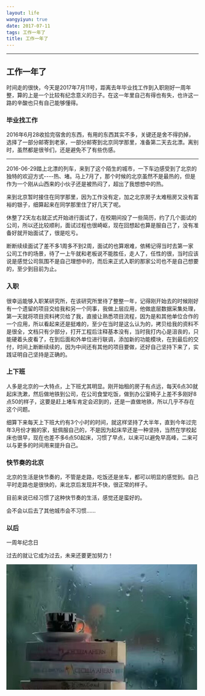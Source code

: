 ```yaml
---
layout: life
wangyiyun: true
date: 2017-07-11
tags: 工作一年了
title: 工作一年了
---
```


*************

## 工作一年了

时间走的很快，今天是2017年7月11号，距离去年毕业找工作到入职刚好一周年整，算的上是一个比较有纪念意义的日子。在这一年里自己有得也有失，也许这一路的辛酸也只有自己能够懂得。

### 毕业找工作
2016年6月28收拾完宿舍的东西，有用的东西其实不多，关键还是舍不得扔掉，选择了一部分邮寄到老家，一部分邮寄到北京同学那里，准备第二天去北漂。离别时，虽然都是很爷们，还是避免不了有些伤感。

---
2016-06-29踏上北漂的列车，来到了这个陌生的城市，一下车边感受到了北京的独特的欢迎方式----热、堵。马上7月了，那个时候的北京虽然不是最热的，但是作为一个刚从山西来的小伙子还是被热闷了，超出了我想想中的热。

来到北京暂时接住在同学那里，因为工作没有定，加之北京房子太难租房又没有富裕的银子，细算起来在同学那里住了好几天了呢。

休整了2天左右就正式开始进行面试了，在校期间投了一些简历，约了几个面试的公司，所以还比较顺利，面试过程也很崎岖，现在回想起也算是服自己了，没有准备好就开始面试了，很是吃亏。

断断续续面试了差不多1周多不到2周，面试的也算艰难，依稀记得当时去第一家公司工作的场景，待了一上午就和老板说不能胜任，走人了，任性的很，当时应该说是感觉公司氛围不是自己理想中的，而后来正式入职的那家公司也不是自己想要的，至少到目前为止。

### 入职

很幸运能够入职某研究所，在该研究所里待了整整一年，记得刚开始去的时候刚好有一个遗留的项目交给我和另一个同事，我做上层应用，他做底层数据采集处理，第一天就将项目资料拷贝给了我，直接让熟悉项目流程，因为是和其他单位合作的一个应用，所以看起来还是挺难的，至少在当时是这么认为的，拷贝给我的资料不是很全，文档只有少部分，打开工程后注释基本没有，当时我打内心是沮丧的，只能硬着头皮看了，在到后面和外单位进行联调，添加新的功能模块，在到最后的交付，时间上断断续续的，因为中间还有其他的项目要做，还好自己坚持下来了，实践证明自己坚持是正确的。

### 上下班

人多是北京的一大特点，上下班尤其明显。刚开始租的房子有点远，每天6点30就起床洗漱，然后做地铁到公司，在公司食堂吃饭，做到办公室椅子上差不多刚好8点50的样子，这要是赶上堵车肯定会迟到的，还是一直做地铁，所以几乎不存在这个问题。

细算下来每天上下班大约有3个小时的时间，就这样坚持了大半年，直到今年过完年3月份才搬的家，挺佩服自己的，不是因为起床早还是一种坚持，当然在学校起床也很早，现在也差不多6点50起床，习惯了早点，以来可以避免早高峰，二来可以与更多的时间用来提升自己。

### 快节奏的北京

北京的生活是快节奏的，不管是走路，吃饭还是坐车，都可以明显的感觉到。自己平时走路也是很快的，来北京后发现并不快，很正常的样子。

目前来说已经习惯了这种快节奏的生活，感觉还是蛮好的。

会不会以后去了其他城市会不习惯……

### 以后

一周年纪念日

过去的就让它成为过去，未来还要更加努力！


![](/res/img/life/2017res/oneyear.jpg)

